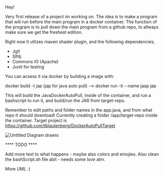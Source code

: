 Hey! 

Very first release of a project im working on. The idea is to make a program that will run before the main program in a docker container. The function of the program is to pull down the main program from a github repo, to allways make sure we get the freshest edition.

Right now it utlizes maven shader plugin, and the following dependencies;

* Jgit
* Slf4j
* Commons IO (Apache)
* Junit for testing

You can acsess it via docker by building a image with:

docker build -t jap (jap for java auto pull) --> docker run -it --name jaap jap

This will build the JavaDockerAutoPull, inside of the container, and run a bashscript to run it, and build/run the JAR from target-repo.

Remember to edit paths and folder names in the app.java, and from what repo it should download! Currently creating a folder /app/target-repo inside the container. Target project is https://github.com/tblautenberg/DockerAutoPullTarget



![Untitled Diagram drawio](https://github.com/tblautenberg/DockerAutoPullAlpha/assets/109878505/4614a6a7-178e-4f31-b7a6-9357837ebb36)


**** TODO ****

Add more text to what happens - maybe also colors and emojies. Also clean the bashScript.sh file abit - needs some love atm.

More UML :)
